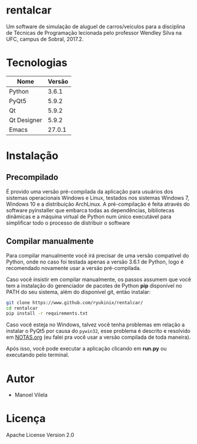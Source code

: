 # rentalcar
Um software de simulação de aluguel de carros/veículos para a disciplina de Técnicas de Programação
lecionada pelo professor Wendley Silva na UFC, campus de Sobral, 2017.2.

# Tecnologias

|Nome        |Versão   |
|------------|---------|
|Python      | 3.6.1   |
|PyQt5       | 5.9.2   |
|Qt          | 5.9.2   |
|Qt Designer | 5.9.2   |
|Emacs       | 27.0.1  |


# Instalação

## Precompilado

É provido uma versão pré-compilada da aplicação para usuários dos
sistemas operacionais Windows e Linux, testados nos sistemas Windows
7, Windows 10 e a distribuição ArchLinux.  A pré-compilação é feita
através do software pyinstaller que embarca todas as dependências,
bibliotecas dinâmicas e a máquina virtual de Python num único
executável para simplificar todo o processo de distribuir o software

## Compilar manualmente


Para compilar manualmente você irá precisar de uma versão compatível
do Python, onde no caso foi testada apenas a versão 3.6.1 de Python,
logo é recomendado novamente usar a versão pré-compilada.

Caso você insistir em compilar manualmente, os passos assumem que você
tem a instalação do gerenciador de pacotes de Python **pip**
disponível no PATH do seu sistema, além do disponível git, então instalar:

``` bash
git clone https://www.github.com/ryukinix/rentalcar/
cd rentalcar
pip install -r requirements.txt
```

Caso você esteja no Windows, talvez você tenha problemas em relação a instalar
o PyQt5 por causa do `pywin32`, esse problema é descrito e resolvido em
[NOTAS.org](./NOTAS.org) (eu falei pra você usar a versão compilada de toda maneira).

Após isso, você pode executar a aplicação clicando em **run.py** ou executando pelo
terminal.


# Autor

* Manoel Vilela

# Licença
Apache License Version 2.0
